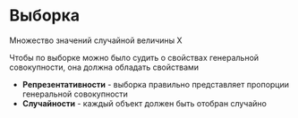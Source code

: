 # Выборка

Множество значений случайной величины X

Чтобы по выборке можно было судить о свойствах генеральной совокупности, она должна обладать свойствами 
- **Репрезентативности** - выборка правильно представляет пропорции генеральной совокупности
- **Случайности** - каждый объект должен быть отобран случайно

